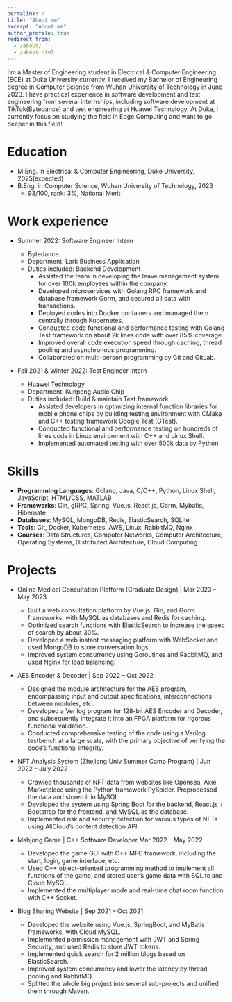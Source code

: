 ```yaml
---
permalink: /
title: "About me"
excerpt: "About me"
author_profile: true
redirect_from: 
  - /about/
  - /about.html
---
```


I‘m a Master of Engineering student in Electrical & Computer Engineering (ECE) at Duke University currently. I received my Bachelor of Engineering degree in Computer Science from Wuhan University of Technology in June 2023. I have practical experience in software development and test engineering from several internships, including software development at TikTok(Bytedance) and test engineering at Huawei Technology. At Duke, I currently focus on studying the field in Edge Computing and want to go deeper in this field!

Education
======
* M.Eng. in Electrical & Computer Engineering, Duke University, 2025(expected)
* B.Eng. in Computer Science, Wuhan University of Technology, 2023
  * 93/100, rank: 3%, National Merit

Work experience
======
* Summer 2022: Software Engineer Intern
  * Bytedance
  * Department: Lark Business Application
  * Duties included: Backend Development
    * Assisted the team in developing the leave management system for over 100k employees within the company.
    * Developed microservices with Golang RPC framework and database framework Gorm, and secured all data with transactions.
    * Deployed codes into Docker containers and managed them centrally through Kubernetes.
    * Conducted code functional and performance testing with Golang Test framework on about 2k lines code with over 85% coverage.
    * Improved overall code execution speed through caching, thread pooling and asynchronous programming.
    * Collaborated on multi-person programming by Git and GitLab.

* Fall 2021 & Winter 2022: Test Engineer Intern
  * Huawei Technology
  * Department: Kunpeng Audio Chip
  * Duties included: Build & maintain Test framework
    * Assisted developers in optimizing internal function libraries for mobile phone chips by building testing environment with CMake and C++ testing framework Google Test (GTest).
    * Conducted functional and performance testing on hundreds of lines code in Linux environment with C++ and Linux Shell.
    * Implemented automated testing with over 500k data by Python
  
Skills
======
* **Programming Languages**: Golang, Java, C/C++, Python, Linux Shell, JavaScript, HTML/CSS, MATLAB
* **Frameworks**: Gin, gRPC, Spring, Vue.js, React.js, Gorm, Mybatis, Hibernate
* **Databases**: MySQL, MongoDB, Redis, ElasticSearch, SQLite
* **Tools**: Git, Docker, Kubernetes, AWS, Linux, RabbitMQ, Nginx
* **Courses**: Data Structures, Computer Networks, Computer Architecture, Operating Systems, Distributed Architecture, Cloud Computing

Projects
======

* Online Medical Consultation Platform (Graduate Design) | Mar 2023 – May 2023
  * Built a web consultation platform by Vue.js, Gin, and Gorm frameworks, with MySQL as databases and Redis for caching.
  * Optimized search functions with ElasticSearch to increase the speed of search by about 30%.
  * Developed a web instant messaging platform with WebSocket and used MongoDB to store conversation logs.
  * Improved system concurrency using Goroutines and RabbitMQ, and used Nginx for load balancing.

* AES Encoder & Decoder | Sep 2022 – Oct 2022
  * Designed the module architecture for the AES program, encompassing input and output specifications, interconnections between modules, etc.
  * Developed a Verilog program for 128-bit AES Encoder and Decoder, and subsequently integrate it into an FPGA platform for rigorous functional validation.
  * Conducted comprehensive testing of the code using a Verilog testbench at a large scale, with the primary objective of verifying the code’s functional integrity.

* NFT Analysis System (Zhejiang Univ Summer Camp Program) | Jun 2022 – July 2022
  * Crawled thousands of NFT data from websites like Opensea, Axie Marketplace using the Python framework PySpider. Preprocessed the data and stored it in MySQL.
  * Developed the system using Spring Boot for the backend, React.js + Bootstrap for the frontend, and MySQL as the database.
  * Implemented risk and security detection for various types of NFTs using AliCloud’s content detection API.

* Mahjong Game | C++ Software Developer Mar 2022 – May 2022
  * Developed the game GUI with C++ MFC framework, including the start, login, game interface, etc.
  * Used C++ object-oriented programming method to implement all functions of the game, and stored user’s game data with SQLite and Cloud MySQL.
  * Implemented the multiplayer mode and real-time chat room function with C++ Socket.

* Blog Sharing Website |  Sep 2021 – Oct 2021
  * Developed the website using Vue.js, SpringBoot, and MyBatis frameworks, with Cloud MySQL.
  * Implemented permission management with JWT and Spring Security, and used Redis to store JWT tokens.
  * Implemented quick search for 2 million blogs based on ElasticSearch.
  * Improved system concurrency and lower the latency by thread pooling and RabbitMQ.
  * Splitted the whole big project into several sub-projects and unified them through Maven.




<!-- This is the front page of a website that is powered by the [academicpages template](https://github.com/academicpages/academicpages.github.io) and hosted on GitHub pages. [GitHub pages](https://pages.github.com) is a free service in which websites are built and hosted from code and data stored in a GitHub repository, automatically updating when a new commit is made to the respository. This template was forked from the [Minimal Mistakes Jekyll Theme](https://mmistakes.github.io/minimal-mistakes/) created by Michael Rose, and then extended to support the kinds of content that academics have: publications, talks, teaching, a portfolio, blog posts, and a dynamically-generated CV. You can fork [this repository](https://github.com/academicpages/academicpages.github.io) right now, modify the configuration and markdown files, add your own PDFs and other content, and have your own site for free, with no ads! An older version of this template powers my own personal website at [stuartgeiger.com](http://stuartgeiger.com), which uses [this Github repository](https://github.com/staeiou/staeiou.github.io).

A data-driven personal website
======
Like many other Jekyll-based GitHub Pages templates, academicpages makes you separate the website's content from its form. The content & metadata of your website are in structured markdown files, while various other files constitute the theme, specifying how to transform that content & metadata into HTML pages. You keep these various markdown (.md), YAML (.yml), HTML, and CSS files in a public GitHub repository. Each time you commit and push an update to the repository, the [GitHub pages](https://pages.github.com/) service creates static HTML pages based on these files, which are hosted on GitHub's servers free of charge.

Many of the features of dynamic content management systems (like Wordpress) can be achieved in this fashion, using a fraction of the computational resources and with far less vulnerability to hacking and DDoSing. You can also modify the theme to your heart's content without touching the content of your site. If you get to a point where you've broken something in Jekyll/HTML/CSS beyond repair, your markdown files describing your talks, publications, etc. are safe. You can rollback the changes or even delete the repository and start over -- just be sure to save the markdown files! Finally, you can also write scripts that process the structured data on the site, such as [this one](https://github.com/academicpages/academicpages.github.io/blob/master/talkmap.ipynb) that analyzes metadata in pages about talks to display [a map of every location you've given a talk](https://academicpages.github.io/talkmap.html).

Getting started
======
1. Register a GitHub account if you don't have one and confirm your e-mail (required!)
1. Fork [this repository](https://github.com/academicpages/academicpages.github.io) by clicking the "fork" button in the top right. 
1. Go to the repository's settings (rightmost item in the tabs that start with "Code", should be below "Unwatch"). Rename the repository "[your GitHub username].github.io", which will also be your website's URL.
1. Set site-wide configuration and create content & metadata (see below -- also see [this set of diffs](http://archive.is/3TPas) showing what files were changed to set up [an example site](https://getorg-testacct.github.io) for a user with the username "getorg-testacct")
1. Upload any files (like PDFs, .zip files, etc.) to the files/ directory. They will appear at https://[your GitHub username].github.io/files/example.pdf.  
1. Check status by going to the repository settings, in the "GitHub pages" section

Site-wide configuration
------
The main configuration file for the site is in the base directory in [_config.yml](https://github.com/academicpages/academicpages.github.io/blob/master/_config.yml), which defines the content in the sidebars and other site-wide features. You will need to replace the default variables with ones about yourself and your site's github repository. The configuration file for the top menu is in [_data/navigation.yml](https://github.com/academicpages/academicpages.github.io/blob/master/_data/navigation.yml). For example, if you don't have a portfolio or blog posts, you can remove those items from that navigation.yml file to remove them from the header. 

Create content & metadata
------
For site content, there is one markdown file for each type of content, which are stored in directories like _publications, _talks, _posts, _teaching, or _pages. For example, each talk is a markdown file in the [_talks directory](https://github.com/academicpages/academicpages.github.io/tree/master/_talks). At the top of each markdown file is structured data in YAML about the talk, which the theme will parse to do lots of cool stuff. The same structured data about a talk is used to generate the list of talks on the [Talks page](https://academicpages.github.io/talks), each [individual page](https://academicpages.github.io/talks/2012-03-01-talk-1) for specific talks, the talks section for the [CV page](https://academicpages.github.io/cv), and the [map of places you've given a talk](https://academicpages.github.io/talkmap.html) (if you run this [python file](https://github.com/academicpages/academicpages.github.io/blob/master/talkmap.py) or [Jupyter notebook](https://github.com/academicpages/academicpages.github.io/blob/master/talkmap.ipynb), which creates the HTML for the map based on the contents of the _talks directory).

**Markdown generator**

I have also created [a set of Jupyter notebooks](https://github.com/academicpages/academicpages.github.io/tree/master/markdown_generator
) that converts a CSV containing structured data about talks or presentations into individual markdown files that will be properly formatted for the academicpages template. The sample CSVs in that directory are the ones I used to create my own personal website at stuartgeiger.com. My usual workflow is that I keep a spreadsheet of my publications and talks, then run the code in these notebooks to generate the markdown files, then commit and push them to the GitHub repository.

How to edit your site's GitHub repository
------
Many people use a git client to create files on their local computer and then push them to GitHub's servers. If you are not familiar with git, you can directly edit these configuration and markdown files directly in the github.com interface. Navigate to a file (like [this one](https://github.com/academicpages/academicpages.github.io/blob/master/_talks/2012-03-01-talk-1.md) and click the pencil icon in the top right of the content preview (to the right of the "Raw | Blame | History" buttons). You can delete a file by clicking the trashcan icon to the right of the pencil icon. You can also create new files or upload files by navigating to a directory and clicking the "Create new file" or "Upload files" buttons. 

Example: editing a markdown file for a talk
![Editing a markdown file for a talk](/images/editing-talk.png)

For more info
------
More info about configuring academicpages can be found in [the guide](https://academicpages.github.io/markdown/). The [guides for the Minimal Mistakes theme](https://mmistakes.github.io/minimal-mistakes/docs/configuration/) (which this theme was forked from) might also be helpful. -->
